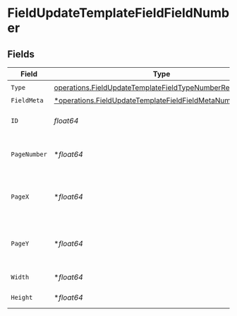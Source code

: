 # FieldUpdateTemplateFieldFieldNumber


## Fields

| Field                                                                                                                                   | Type                                                                                                                                    | Required                                                                                                                                | Description                                                                                                                             |
| --------------------------------------------------------------------------------------------------------------------------------------- | --------------------------------------------------------------------------------------------------------------------------------------- | --------------------------------------------------------------------------------------------------------------------------------------- | --------------------------------------------------------------------------------------------------------------------------------------- |
| `Type`                                                                                                                                  | [operations.FieldUpdateTemplateFieldTypeNumberRequest1](../../models/operations/fieldupdatetemplatefieldtypenumberrequest1.md)          | :heavy_check_mark:                                                                                                                      | N/A                                                                                                                                     |
| `FieldMeta`                                                                                                                             | [*operations.FieldUpdateTemplateFieldFieldMetaNumberRequest](../../models/operations/fieldupdatetemplatefieldfieldmetanumberrequest.md) | :heavy_minus_sign:                                                                                                                      | N/A                                                                                                                                     |
| `ID`                                                                                                                                    | *float64*                                                                                                                               | :heavy_check_mark:                                                                                                                      | The ID of the field to update.                                                                                                          |
| `PageNumber`                                                                                                                            | **float64*                                                                                                                              | :heavy_minus_sign:                                                                                                                      | The page number the field will be on.                                                                                                   |
| `PageX`                                                                                                                                 | **float64*                                                                                                                              | :heavy_minus_sign:                                                                                                                      | The X coordinate of where the field will be placed.                                                                                     |
| `PageY`                                                                                                                                 | **float64*                                                                                                                              | :heavy_minus_sign:                                                                                                                      | The Y coordinate of where the field will be placed.                                                                                     |
| `Width`                                                                                                                                 | **float64*                                                                                                                              | :heavy_minus_sign:                                                                                                                      | The width of the field.                                                                                                                 |
| `Height`                                                                                                                                | **float64*                                                                                                                              | :heavy_minus_sign:                                                                                                                      | The height of the field.                                                                                                                |
